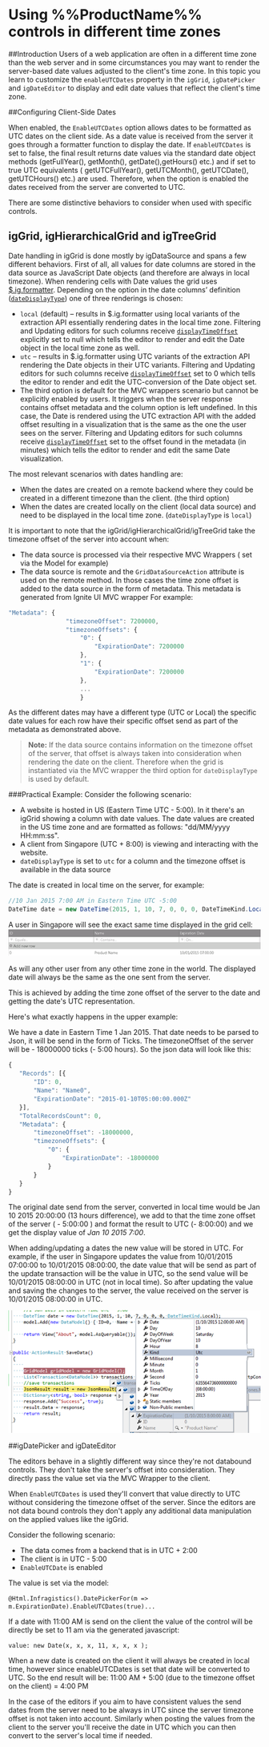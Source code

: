 ﻿<!--
|metadata|
{
    "fileName": "Using-IgniteUI-controls-in-different-time-zones",
    "controlName": [],
    "tags": []
}
|metadata|
-->

# Using %%ProductName%% controls in different time zones

##Introduction
Users of a web application are often in a different time zone than the web server and in some circumstances you may want to render the server-based date values adjusted to the client's time zone. In this topic you learn to customize the `enableUTCDates` property in the `igGrid`, `igDatePicker` and `igDateEditor` to display and edit date values that reflect the client's time zone.

##Configuring Client-Side Dates

When enabled, the `EnableUTCDates` option allows dates to be formatted as UTC dates on the client side. As a date value is received from the server it goes through a formatter function to display the date. If `enableUTCDates` is set to false, the final result returns date values via the standard date object methods (getFullYear(), getMonth(), getDate(),getHours() etc.) and if set to true UTC equivalents ( getUTCFullYear(), getUTCMonth(), getUTCDate(), getUTCHours() etc.) are used. Therefore, when the option is enabled the dates received from the server are converted to UTC. 
 
There are some distinctive behaviors to consider when used with specific controls.

## igGrid, igHierarchicalGrid and igTreeGrid
 
Date handling in igGrid is done mostly by igDataSource and spans a few different behaviors. First of all, all values for date columns are stored in the data source as JavaScript Date objects (and therefore are always in local timezone). When rendering cells with Date values the grid uses [$.ig.formatter](formatting-dates-numbers-and-strings.html). Depending on the option in the date columns’ definition ([`dateDisplayType`](%%jQueryApiUrl%%/ui.iggrid#options:columns.dateDisplayType)) one of three renderings is chosen:
-	`local` (default) – results in $.ig.formatter using local variants of the extraction API essentially rendering dates in the local time zone. Filtering and Updating editors for such columns receive [`displayTimeOffset`](%%jQueryApiUrl%%/ui.igdateeditor#options:displayTimeOffset) explicitly set to null which tells the editor to render and edit the Date object in the local time zone as well.
-	`utc` – results in $.ig.formatter using UTC variants of the extraction API rendering the Date objects in their UTC variants. Filtering and Updating editors for such columns receive [`displayTimeOffset`](%%jQueryApiUrl%%/ui.igdateeditor#options:displayTimeOffset) set to 0 which tells the editor to render and edit the UTC-conversion of the Date object set.
-	The third option is default for the MVC wrappers scenario but cannot be explicitly enabled by users. It triggers when the server response contains offset metadata and the column option is left undefined. In this case, the Date is rendered using the UTC extraction API with the added offset resulting in a visualization that is the same as the one the user sees on the server. Filtering and Updating editors for such columns receive [`displayTimeOffset`](%%jQueryApiUrl%%/ui.igdateeditor#options:displayTimeOffset) set to the offset found in the metadata (in minutes) which tells the editor to render and edit the same Date visualization.

The most relevant scenarios with dates handling are:
-	When the dates are created on a remote backend where they could be created in a different timezone than the client. (the third option)
-	When the dates are created locally on the client (local data source) and need to be displayed in the local time zone. (`dateDisplayType` is `local`)

It is important to note that the igGrid/igHierarchicalGrid/igTreeGrid take the timezone offset of the server into account when:

-	The data source is processed via their respective MVC Wrappers ( set via the Model for example)
-	The data source is remote and the `GridDataSourceAction` attribute is used on the remote method. 
In those cases the time zone offset is added to the data source in the form of metadata. This metadata is generated from Ignite UI MVC wrapper For example:

```js
"Metadata": {
                "timezoneOffset": 7200000,
                "timezoneOffsets": {
                    "0": {
                        "ExpirationDate": 7200000
                    },
                    "1": {
                        "ExpirationDate": 7200000
                    },
                    ...
                    }

```

As the different dates may have a different type (UTC or Local) the specific date values for each row have their specific offset send as part of the metadata as demonstrated above.
>**Note:** If the data source contains information on the timezone offset of the server, that offset is always taken into consideration when rendering the date on the client. Therefore when the grid is instantiated via the MVC wrapper the third option for `dateDisplayType` is used by default.

###Practical Example:
Consider the following scenario:

-	A website is hosted in US (Eastern Time UTC - 5:00). In it there's an igGrid showing a column with date values. The date values are created in the US time zone and are formatted as follows: "dd/MM/yyyy HH:mm:ss".
-	A client from Singapore (UTC + 8:00) is viewing and interacting with the website.
-	`dateDisplayType` is set to `utc` for a column and the timezone offset is available in the data source

The date is created in local time on the server, for example:
```csharp
//10 Jan 2015 7:00 AM in Eastern Time UTC -5:00 
DateTime date = new DateTime(2015, 1, 10, 7, 0, 0, 0, DateTimeKind.Local);  

```
A user in Singapore will see the exact same time displayed in the grid cell:
![](images/igniteui_Different_Time_Zones_1.png)

As will any other user from any other time zone in the world. The displayed date will always be the same as the one sent from the server.

This is achieved by adding the time zone offset of the server to the date and getting the date's UTC representation. 

Here's what exactly happens in the upper example:

We have a date in Eastern Time 1 Jan 2015. That date needs to be parsed to Json, it will be send in the form of Ticks. The timezoneOffset of the server will be - 18000000 ticks (- 5:00 hours).
 So the json data will look like this:
 
 ```js
 {
    "Records": [{
        "ID": 0,
        "Name": "Name0",
        "ExpirationDate": "2015-01-10T05:00:00.000Z"
    }],
    "TotalRecordsCount": 0,
    "Metadata": {
        "timezoneOffset": -18000000,
        "timezoneOffsets": {
            "0": {
                "ExpirationDate": -18000000
            }
        }
    }
}
 ```

 The original date send from the server, converted in local time would be Jan 10 2015 20:00:00 (13 hours difference), we add to that the time zone offset of the server ( - 5:00:00 )  and format the result to UTC (- 8:00:00) and we get the display value of *Jan 10 2015 7:00*.
 
When adding/updating a dates the new value will be stored in UTC. For example, if the user in Singapore updates the value from 10/01/2015 07:00:00 to 10/01/2015 08:00:00, the date value that will be send as part of the update transaction will be the value in UTC, so the send value will be 10/01/2015 08:00:00 in UTC (not in local time).
So after updating the value and saving the changes to the server, the value received on the server is 10/01/2015 08:00:00 in UTC. 

![](images/igniteui_Different_Time_Zones_2.png)

##igDatePicker and igDateEditor

The editors behave in a slightly different way since they're not databound controls. They don't take the server's offset into consideration. They directly pass the value set via the MVC Wrapper to the client.

When `EnableUTCDates` is used they'll convert that value directly to UTC without considering the timezone offset of the server. Since the editors are not data bound controls they don't apply any additional data manipulation on the applied values like the igGrid.

Consider the following scenario:

-	The data comes from a backend that is in UTC + 2:00
-	The client is in UTC - 5:00 
-	`EnableUTCDate` is enabled 

The value is set via the model:

```
@Html.Infragistics().DatePickerFor(m => m.ExpirationDate).EnableUTCDates(true)...
```
If a date with 11:00 AM is send on the client the value of the control will be directly be set to 11 am via the generated javascript:

```
value: new Date(x, x, x, 11, x, x, x );
```
When a new date is created on the client it will always be created in local time, however since enableUTCDates is set that date will be converted to UTC. So the end result will be: 11:00 AM + 5:00 (due to the timezone offset on the client) = 4:00 PM

In the case of the editors if you aim to have consistent values the send dates from the server need to be always in UTC since the server timezone offset is not taken into account. Similarly when posting the values from the client to the server you'll receive the date in UTC which you can then convert to the server's local time if needed.
